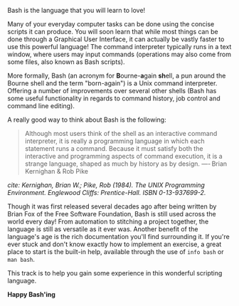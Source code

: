Bash is the language that you will learn to love!

Many of your everyday computer tasks can be done using the concise scripts it can produce.
You will soon learn that while most things can be done through a Graphical User Interface, it can actually be vastly faster to use this powerful language!
The command interpreter typically runs in a text window, where users may input commands (operations may also come from some files, also known as Bash scripts).

More formally, Bash (an acronym for **B**ourne-**a**gain **sh**ell, a pun around the Bourne shell and the term "born-again") is a Unix command interpreter.
Offering a number of improvements over several other shells (Bash has some useful functionality in regards to command history, job control and command line editing).

A really good way to think about Bash is the following:

> Although most users think of the shell as an interactive command interpreter, it is really a programming language in which each statement runs a command.
> Because it must satisfy both the interactive and programming aspects of command execution, it is a strange language, shaped as much by history as by design.  —- Brian Kernighan & Rob Pike

_cite: Kernighan, Brian W.; Pike, Rob (1984). The UNIX Programming Environment. Englewood Cliffs: Prentice-Hall. ISBN 0-13-937699-2._

Though it was first released several decades ago after being written by Brian Fox of the Free Software Foundation, Bash is still used across the world every day!
From automation to stitching a project together, the language is still as versatile as it ever was.
Another benefit of the language's age is the rich documentation you'll find surrounding it.
If you're ever stuck and don't know exactly how to implement an exercise, a great place to start is the built-in help, available through the use of `info bash` or `man bash`. 

This track is to help you gain some experience in this wonderful scripting language.

**Happy Bash'ing**

